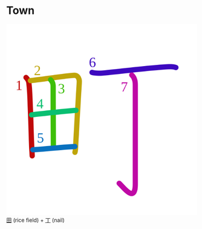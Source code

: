 # Town
![753a](Kanji/kanji-colorize/753a.svg)
[田](Kanji/kanji-dict/田.md) (rice field) + [丁](Kanji/kanji-dict/丁.md) (nail)